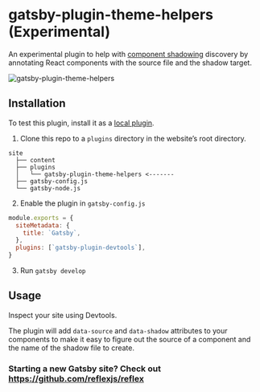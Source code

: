 # gatsby-plugin-theme-helpers (Experimental)

An experimental plugin to help with [component shadowing](<(https://www.gatsbyjs.org/docs/themes/shadowing/)>) discovery by annotating React components with the source file and the shadow target.

![gatsby-plugin-theme-helpers](https://i.imgur.com/8V2kGNv.jpg)

## Installation

To test this plugin, install it as a [local plugin](https://www.gatsbyjs.org/docs/loading-plugins-from-your-local-plugins-folder/).

1. Clone this repo to a `plugins` directory in the website’s root directory.

```
site
  ├── content
  ├── plugins
  │   └── gatsby-plugin-theme-helpers <-------
  ├── gatsby-config.js
  └── gatsby-node.js
```

2. Enable the plugin in `gatsby-config.js`

```js
module.exports = {
  siteMetadata: {
    title: `Gatsby`,
  },
  plugins: [`gatsby-plugin-devtools`],
}
```

3. Run `gatsby develop`

## Usage

Inspect your site using Devtools.

The plugin will add `data-source` and `data-shadow` attributes to your components to make it easy to figure out the source of a component and the name of the shadow file to create.

### Starting a new Gatsby site? Check out https://github.com/reflexjs/reflex
